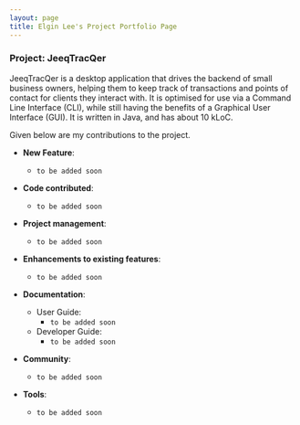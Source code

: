 ```yaml
---
layout: page
title: Elgin Lee's Project Portfolio Page
---
```


### Project: JeeqTracQer

JeeqTracQer is a desktop application that drives the backend of small business owners, helping them to keep track of transactions and points of contact for clients they interact with.
It is optimised for use via a Command Line Interface (CLI), while still having the benefits of a Graphical User Interface (GUI). It is written in Java, and has about 10 kLoC.

Given below are my contributions to the project.

* **New Feature**:
    * `to be added soon`

* **Code contributed**:
    * `to be added soon`

* **Project management**:
    * `to be added soon`

* **Enhancements to existing features**:
    * `to be added soon`

* **Documentation**:
    * User Guide:
        * `to be added soon`
    * Developer Guide:
        * `to be added soon`

* **Community**:
    * `to be added soon`

* **Tools**:
    * `to be added soon`
